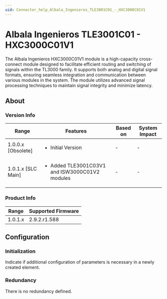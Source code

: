 ```yaml
---
uid: Connector_help_Albala_Ingenieros_TLE3001C01_-_HXC3000C01V1
---
```


# Albala Ingenieros TLE3001C01 - HXC3000C01V1

The Albala Ingenieros HXC3000C01V1 module is a high-capacity cross-connect module designed to facilitate efficient routing and switching of signals within the TL3000 family. It supports both analog and digital signal formats, ensuring seamless integration and communication between various modules in the system. The module utilizes advanced signal processing techniques to maintain signal integrity and minimize latency.

## About

### Version Info

|Range  |Features  |Based on  |System Impact  |
|---------|---------|---------|---------|
|1.0.0.x [Obsolete]     |<ul><li>Initial Version</li></ul>         |-         |-         |
|1.0.1.x [SLC Main]     |<ul><li>Added TLE3001C03V1 and ISW3000C01V2 modules</li></ul>         |-         |-         |

### Product Info

|Range  |Supported Firmware  |
|---------|---------|
|1.0.1.x     |2.9.2.r1.588         |

## Configuration


### Initialization

Indicate if additional configuration of parameters is necessary in a newly created element.

### Redundancy

There is no redundancy defined.